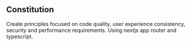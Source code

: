 ## Constitution

Create principles focused on code quality, user experience consistency, security and performance requirements. Using nextjs app router and typescript.
